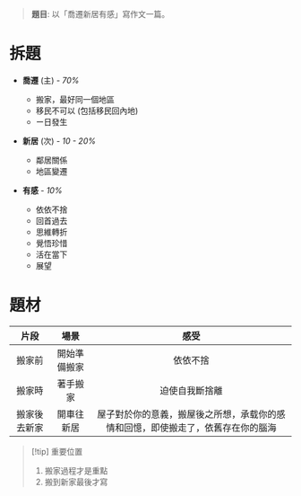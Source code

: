 > **題目**:
> 以「喬遷新居有感」寫作文一篇。

# 拆題
- **喬遷** (主) - *70%*
	- 搬家，最好同一個地區
	- 移民不可以 (包括移民回內地)
	- ー日發生

- **新居** (次) - *10 - 20%*
	- 鄰居關係
	- 地區變遷

- **有感** - *10%*
	- 依依不捨
	- 回首過去
	- 思維轉折
	- 覺悟珍惜
	- 活在當下
	- 展望

# 題材
| 片段 | 場景 | 感受 |
| :--: | :--: | :--: |
| 搬家前 | 開始準備搬家 | 依依不捨 |
| 搬家時 | 著手搬家 | 迫使自我斷捨離 |
| 搬家後去新家 | 開車往新居 | 屋子對於你的意義，搬屋後之所想，承载你的感情和回憶，即使搬走了，依舊存在你的腦海 |

> [!tip] 重要位置
> 1. 搬家過程才是重點
> 2. 搬到新家最後才寫

